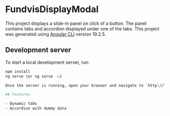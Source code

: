 # FundvisDisplayModal

This project displays a slide-in panel on click of a button. The panel contains tabs and accordion displayed under one of the tabs.
This project was generated using [Angular CLI](https://github.com/angular/angular-cli) version 19.2.5.


## Development server

To start a local development server, run:

```bash
npm install
ng serve (or ng serve -o)

Once the server is running, open your browser and navigate to `http://localhost:4200/`. The application will automatically reload whenever you modify any of the source files.

## Features

- Dynamic tabs
- Accordion with dummy data

